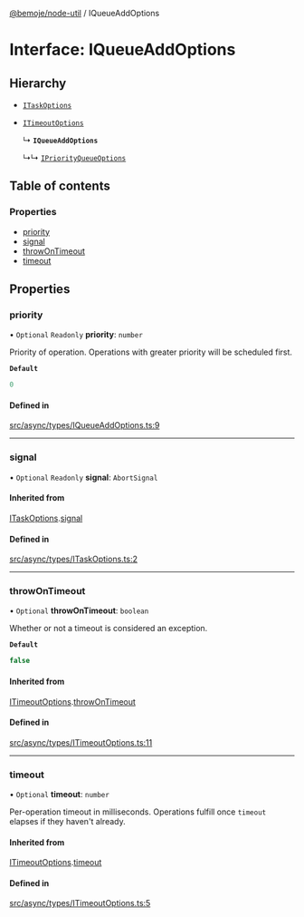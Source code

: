 [@bemoje/node-util](/docs/index.md) / IQueueAddOptions

# Interface: IQueueAddOptions

## Hierarchy

- [`ITaskOptions`](/docs/interfaces/ITaskOptions.md)

- [`ITimeoutOptions`](/docs/interfaces/ITimeoutOptions.md)

  ↳ **`IQueueAddOptions`**

  ↳↳ [`IPriorityQueueOptions`](/docs/interfaces/IPriorityQueueOptions.md)

## Table of contents

### Properties

- [priority](/docs/interfaces/IQueueAddOptions.md#priority)
- [signal](/docs/interfaces/IQueueAddOptions.md#signal)
- [throwOnTimeout](/docs/interfaces/IQueueAddOptions.md#throwontimeout)
- [timeout](/docs/interfaces/IQueueAddOptions.md#timeout)

## Properties

### priority

• `Optional` `Readonly` **priority**: `number`

Priority of operation. Operations with greater priority will be scheduled first.

**`Default`**

```ts
0
```

#### Defined in

[src/async/types/IQueueAddOptions.ts:9](https://github.com/bemoje/bemoje-node-util/blob/3683199/src/async/types/IQueueAddOptions.ts#L9)

___

### signal

• `Optional` `Readonly` **signal**: `AbortSignal`

#### Inherited from

[ITaskOptions](/docs/interfaces/ITaskOptions.md).[signal](/docs/interfaces/ITaskOptions.md#signal)

#### Defined in

[src/async/types/ITaskOptions.ts:2](https://github.com/bemoje/bemoje-node-util/blob/3683199/src/async/types/ITaskOptions.ts#L2)

___

### throwOnTimeout

• `Optional` **throwOnTimeout**: `boolean`

Whether or not a timeout is considered an exception.

**`Default`**

```ts
false
```

#### Inherited from

[ITimeoutOptions](/docs/interfaces/ITimeoutOptions.md).[throwOnTimeout](/docs/interfaces/ITimeoutOptions.md#throwontimeout)

#### Defined in

[src/async/types/ITimeoutOptions.ts:11](https://github.com/bemoje/bemoje-node-util/blob/3683199/src/async/types/ITimeoutOptions.ts#L11)

___

### timeout

• `Optional` **timeout**: `number`

Per-operation timeout in milliseconds. Operations fulfill once `timeout` elapses if they haven't already.

#### Inherited from

[ITimeoutOptions](/docs/interfaces/ITimeoutOptions.md).[timeout](/docs/interfaces/ITimeoutOptions.md#timeout)

#### Defined in

[src/async/types/ITimeoutOptions.ts:5](https://github.com/bemoje/bemoje-node-util/blob/3683199/src/async/types/ITimeoutOptions.ts#L5)
